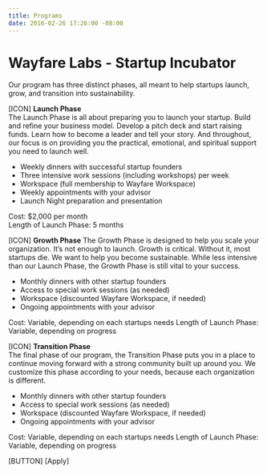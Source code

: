 ```yaml
---
title: Programs
date: 2016-02-26 17:26:00 -08:00
---
```


# Wayfare Labs - Startup Incubator

Our program has three distinct phases, all meant to help startups launch, grow, and transition into sustainability.

[ICON]
**Launch Phase**  
The Launch Phase is all about preparing you to launch your startup. Build and refine your business model. Develop a pitch deck and start raising funds. Learn how to become a leader and tell your story. And throughout, our focus is on providing you the practical, emotional, and spiritual support you need to launch well.

* Weekly dinners with successful startup founders
* Three intensive work sessions (including workshops) per week
* Workspace (full membership to Wayfare Workspace)
* Weekly appointments with your advisor
* Launch Night preparation and presentation

Cost: $2,000 per month  
Length of Launch Phase: 5 months

[ICON]
**Growth Phase** 
The Growth Phase is designed to help you scale your organization. It’s not enough to launch. Growth is critical. Without it, most startups die. We want to help you become sustainable. While less intensive than our Launch Phase, the Growth Phase is still vital to your success.

* Monthly dinners with other startup founders
* Access to special work sessions (as needed)
* Workspace (discounted Wayfare Workspace, if needed)
* Ongoing appointments with your advisor

Cost: Variable, depending on each startups needs
Length of Launch Phase: Variable, depending on progress

[ICON]
**Transition Phase**  
The final phase of our program, the Transition Phase puts you in a place to continue moving forward with a strong community built up around you. We customize this phase according to your needs, because each organization is different.

* Monthly dinners with other startup founders
* Access to special work sessions (as needed)
* Workspace (discounted Wayfare Workspace, if needed)
* Ongoing appointments with your advisor

Cost: Variable, depending on each startups needs
Length of Launch Phase: Variable, depending on progress

[BUTTON]
[Apply]